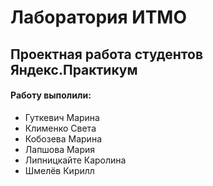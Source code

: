 # Лаборатория ИТМО
## Проектная работа студентов Яндекс.Практикум
#### Работу выполили:
* Гуткевич Марина
* Клименко Света
* Кобозева Марина
* Лапшова Мария
* Липницкайте Каролина
* Шмелёв Кирилл
